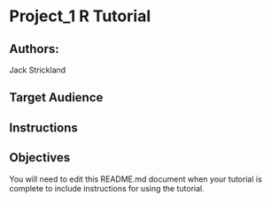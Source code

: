 # Project_1 R Tutorial

## Authors: 

Jack Strickland 

## Target Audience



## Instructions



## Objectives



You will need to edit this README.md document when your tutorial is complete to include instructions for using the tutorial.
